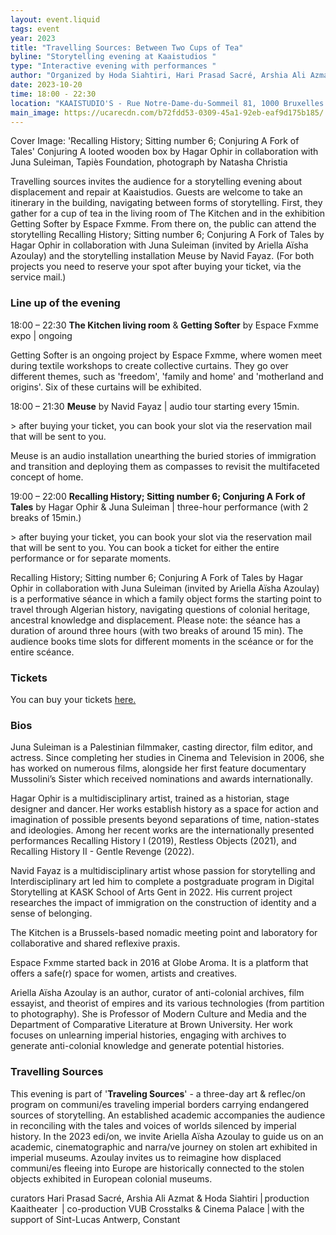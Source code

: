 ```yaml
---
layout: event.liquid
tags: event
year: 2023
title: "Travelling Sources: Between Two Cups of Tea"
byline: "Storytelling evening at Kaaistudios "
type: "Interactive evening with performances "
author: "Organized by Hoda Siahtiri, Hari Prasad Sacré, Arshia Ali Azmat "
date: 2023-10-20
time: 18:00 - 22:30
location: "KAAISTUDIO'S - Rue Notre-Dame-du-Sommeil 81, 1000 Bruxelles "
main_image: https://ucarecdn.com/b72fdd53-0309-45a1-92eb-eaf9d175b185/
---
```

Cover Image: 'Recalling History; Sitting number 6; Conjuring A Fork of Tales' Conjuring A looted wooden box by Hagar Ophir in collaboration with Juna Suleiman, Tapiès Foundation, photograph by Natasha Christia

Travelling sources invites the audience for a storytelling evening about displacement and repair at Kaaistudios. Guests are welcome to take an itinerary in the building, navigating between forms of storytelling. First, they gather for a cup of tea in the living room of The Kitchen and in the exhibition Getting Softer by Espace Fxmme. From there on, the public can attend the storytelling Recalling History; Sitting number 6; Conjuring A Fork of Tales by Hagar Ophir in collaboration with Juna Suleiman (invited by Ariella Aïsha Azoulay) and the storytelling installation Meuse by Navid Fayaz. (For both projects you need to reserve your spot after buying your ticket, via the service mail.)

### Line up of the evening

18:00 – 22:30 **The Kitchen living room** & **Getting Softer** by Espace Fxmme expo | ongoing

 Getting Softer is an ongoing project by Espace Fxmme, where women meet during textile workshops to create collective curtains. They go over different themes, such as 'freedom', 'family and home' and 'motherland and origins'. Six of these curtains will be exhibited.

18:00 – 21:30 **Meuse** by Navid Fayaz | audio tour starting every 15min.

\> after buying your ticket, you can book your slot via the reservation mail that will be sent to you.

 Meuse is an audio installation unearthing the buried stories of immigration and transition and deploying them as compasses to revisit the multifaceted concept of home.

19:00 – 22:00 **Recalling History; Sitting number 6; Conjuring A Fork of Tales** by Hagar Ophir & Juna Suleiman | three-hour performance (with 2 breaks of 15min.)

\> after buying your ticket, you can book your slot via the reservation mail that will be sent to you. You can book a ticket for either the entire performance or for separate moments.

Recalling History; Sitting number 6; Conjuring A Fork of Tales by Hagar Ophir in collaboration with Juna Suleiman (invited by Ariella Aïsha Azoulay) is a performative séance in which a family object forms the starting point to travel through Algerian history, navigating questions of colonial heritage, ancestral knowledge and displacement. Please note: the séance has a duration of around three hours (with two breaks of around 15 min). The audience books time slots for different moments in the scéance or for the entire scéance.

### Tickets

You can buy your tickets [here.](https://kaaitheater.be/en/agenda/travelling-sources-between-two-cups-of-tea) 

### Bios

Juna Suleiman is a Palestinian filmmaker, casting director, film editor, and actress. Since completing her studies in Cinema and Television in 2006, she has worked on numerous films, alongside her first feature documentary Mussolini’s Sister which received nominations and awards internationally. 

Hagar Ophir is a multidisciplinary artist, trained as a historian, stage designer and dancer. Her works establish history as a space for action and imagination of possible presents beyond separations of time, nation-states and ideologies. Among her recent works are the internationally presented performances Recalling History I (2019), Restless Objects (2021), and Recalling History II - Gentle Revenge (2022). 

Navid Fayaz is a multidisciplinary artist whose passion for storytelling and Interdisciplinary art led him to complete a postgraduate program in Digital Storytelling at KASK School of Arts Gent in 2022. His current project researches the impact of immigration on the construction of identity and a sense of belonging.

The Kitchen is a Brussels-based nomadic meeting point and laboratory for collaborative and shared reflexive praxis.

Espace Fxmme started back in 2016 at Globe Aroma. It is a platform that offers a safe(r) space for women, artists and creatives.

Ariella Aïsha Azoulay is an author, curator of anti-colonial archives, film essayist, and theorist of empires and its various technologies (from partition to photography). She is Professor of Modern Culture and Media and the Department of Comparative Literature at Brown University. Her work focuses on unlearning imperial histories, engaging with archives to generate anti-colonial knowledge and generate potential histories. 

### Travelling Sources

This evening is part of '**Traveling Sources**' - a three-day art & reflec/on program on communi/es traveling imperial borders carrying endangered sources of storytelling. An established academic accompanies the audience in reconciling with the tales and voices of worlds silenced by imperial history. In the 2023 edi/on, we invite Ariella Aïsha Azoulay to guide us on an academic, cinematographic and narra/ve journey on stolen art exhibited in imperial museums. Azoulay invites us to reimagine how displaced communi/es fleeing into Europe are historically connected to the stolen objects exhibited in European colonial museums. 

curators Hari Prasad Sacré, Arshia Ali Azmat & Hoda Siahtiri | production Kaaitheater  | co-production VUB Crosstalks & Cinema Palace | with the support of Sint-Lucas Antwerp, Constant